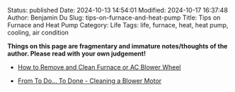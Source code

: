Status: published
Date: 2024-10-13 14:54:01
Modified: 2024-10-17 16:37:48
Author: Benjamin Du
Slug: tips-on-furnace-and-heat-pump
Title: Tips on Furnace and Heat Pump
Category: Life
Tags: life, furnace, heat, heat pump, cooling, air condition

**Things on this page are fragmentary and immature notes/thoughts of the author. Please read with your own judgement!**


- [How to Remove and Clean Furnace or AC Blower Wheel](https://www.youtube.com/watch?v=gs9KT4soJMY)

- [From To Do... To Done - Cleaning a Blower Motor](https://www.youtube.com/watch?v=5becqHHc7D8)



